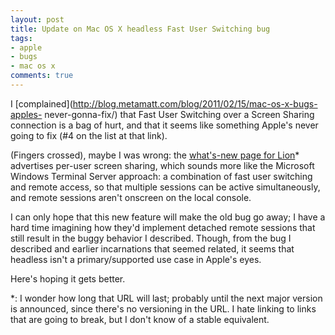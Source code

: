 ```yaml
---
layout: post
title: Update on Mac OS X headless Fast User Switching bug
tags:
- apple
- bugs
- mac os x
comments: true
---
```

I [complained](http://blog.metamatt.com/blog/2011/02/15/mac-os-x-bugs-apples-
never-gonna-fix/) that Fast User Switching over a Screen Sharing connection is
a bag of hurt, and that it seems like something Apple's never going to fix (#4
on the list at that link).

(Fingers crossed), maybe I was wrong: the [what's-new page for
Lion](http://www.apple.com/macosx/whats-new/features.html#screensharing)*
advertises per-user screen sharing, which sounds more like the Microsoft
Windows Terminal Server approach: a combination of fast user switching and
remote access, so that multiple sessions can be active simultaneously, and
remote sessions aren't onscreen on the local console.

I can only hope that this new feature will make the old bug go away; I have a
hard time imagining how they'd implement detached remote sessions that still
result in the buggy behavior I described. Though, from the bug I described and
earlier incarnations that seemed related, it seems that headless isn't a
primary/supported use case in Apple's eyes.

Here's hoping it gets better.

*: I wonder how long that URL will last; probably until the next major version is announced, since there's no versioning in the URL. I hate linking to links that are going to break, but I don't know of a stable equivalent.

